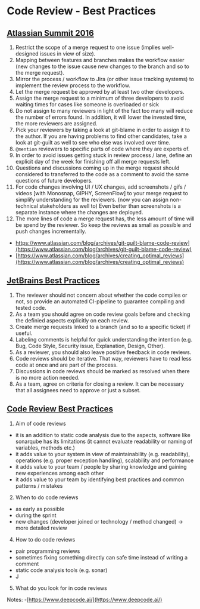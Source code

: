 # Code Review - Best Practices

## [Atlassian Summit 2016](https://www.youtube.com/watch?v=fatTnX8_ZRk&t=5s)
1.	Restrict the scope of a merge request to one issue (implies well-designed issues in view of size).
2.	Mapping between features and branches makes the workflow easier (new changes to the issue cause new changes to the branch and so to the merge request).
3.	Mirror the process / workflow to Jira (or other issue tracking systems) to implement the review process to the workflow.
4.	Let the merge request be approved by at least two other developers.
5.	Assign the merge request to a minimum of three developers to avoid waiting times for cases like someone is overloaded or sick
6.	Do not assign to many reviewers in light of the fact too many will reduce the number of errors found. In addition, it will lower the invested time, the more reviewers are assigned.
7.	Pick your reviewers by taking a look at git-blame in order to assign it to the author. If you are having problems to find other candidates, take a look at git-guilt as well to see who else was involved over time.
8.	`@mention` reviewers to specific parts of code where they are experts of.
9.	In order to avoid issues getting stuck in review process / lane, define an explicit day of the week for finishing off all merge requests left.
10. Questions and discussions coming up in the merge request should considered to transferred to the code as a comment to avoid the same questions of future developers.
11. For code changes involving UI / UX changes, add screenshots / gifs / videos [with Monosnap, GIPHY, ScreenFlow] to your merge request to simplify understanding for the reviewers. (now you can assign non-technical stakeholders as well to)
Even better than screenshots is a separate instance where the changes are deployed.
12. The more lines of code a merge request has, the less amount of time will be spend by the reviewer. So keep the reviews as small as possible and push changes incrementally.

- https://www.atlassian.com/blog/archives/git-guilt-blame-code-review](https://www.atlassian.com/blog/archives/git-guilt-blame-code-review)
- [https://www.atlassian.com/blog/archives/creating_optimal_reviews](https://www.atlassian.com/blog/archives/creating_optimal_reviews)

## [JetBrains Best Practices](https://blog.jetbrains.com/upsource/2018/08/30/code-review-best-practices/)
1. The reviewer should not concern about whether the code compiles or not, so provide an automated CI-pipeline to guarantee compiling and tested code.
2. As a team you should agree on code review goals before and checking the definied aspects explicitly on each review.
3. Create merge requests linked to a branch (and so to a specific ticket) if useful.
4. Labeling comments is helpful for quick understanding the intention (e.g. Bug, Code Style, Security issue, Explanation, Design, Other).
5. As a reviewer, you should also leave positive feedback in code reviews.
6. Code reviews should be iterative. That way, reviewers have to read less code at once and are part of the process.
7. Discussions in code reviews should be marked as resolved when there is no more action needed.
8. As a team, agree on criteria for closing a review. It can be necessary that all assignees need to approve or just a subset.

## [Code Review Best Practices](https://youtu.be/hVJGu0xdXII)
1.	Aim of code reviews
-	it is an addition to static code analysis due to the aspects, software like sonarqube has its limitations (it cannot evaluate readability or naming of variables, methods etc.)
-	it adds value to your system in view of maintainability (e.g. readability), operations (e.g. proper exception handling), scalability and performance
-	it adds value to your team / people by sharing knowledge and gaining new experiences among each other
-	it adds value to your team by identifying best practices and common patterns / mistakes
2.	When to do code reviews
-	as early as possible
-	during the sprint
-	new changes (developer joined or technology / method changed) -> more detailed review
4.	How to do code reviews
-	pair programming reviews
-	sometimes fixing something directly can safe time instead of writing a comment
-	static code analysis tools (e.g. sonar)
-	J
5.	What do you look for in code reviews


Notes:
-[https://www.deepcode.ai/](https://www.deepcode.ai/)
<!--stackedit_data:
eyJoaXN0b3J5IjpbMTA4Mjc1MTcwOSwtMjAzNTQwNTg4Miw5MT
UxNjUzMjcsMTkyOTMwMTA1MSwyMzc0NzUxNjAsLTE0NDk5NzEz
MTAsMTc1MDcwMjI5MiwxMDE4MTEzODYxLDEzODUzOTY3MzQsMT
c2Njc4MzM5MiwxODkxNjY3MTMxLC05ODU0MzEwNjUsMTEyOTY0
NTU4MSwxOTA3Mzc5OTYxLC0xNTAyOTMyM119
-->